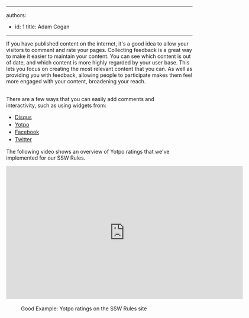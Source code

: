 

---
authors:
  - id: 1
    title: Adam Cogan
---




<span class='intro'> If you have published content on the internet, it's a good idea to allow your visitors to comment and rate your pages. Collecting feedback is a great way to make it easier to maintain your content. You can see which content&#160;is out of date, and which content is more highly regarded by your user base. This lets you focus on creating the most relevant content that you can. As well as providing you with feedback, allowing people to participate makes them&#160;feel more engaged with your content, broadening your reach.​ </span>

<div>
   <br>
</div><div><div>There are a few ways that you can easily add comments an​​d interactivity,&#160;such as&#160;using widgets from&#58;​</div><div><ul><li>
            <span style="line-height&#58;20px;"><a href="https&#58;//disqus.com/" target="_blank">​Disqus</a></span><br></li><li>
            <span style="line-height&#58;20px;"><a href="https&#58;//www.yotpo.com/" target="_blank">Yotpo</a></span></li><li>
            <span style="line-height&#58;20px;"><a href="https&#58;//www.facebook.com/" target="_blank">Facebook</a></span></li><li>
            <span style="line-height&#58;20px;"><a href="https&#58;//twitter.com/" target="_blank">Twitter​</a></span></li></ul></div></div><p>​The following video shows an overview of Yotpo ratings that we've implemented for our SSW Rules.</p><div class="ms-rtestate-read ms-rte-embedcode ms-rte-embedil ms-rtestate-notify" unselectable="on"> 
   <iframe width="640" height="360" src="https&#58;//www.youtube.com/embed/JcnPYEm76-4?rel=0" frameborder="0"></iframe>&#160;</div><dd class="ssw15-rteElement-FigureGood">Good Example&#58; Yotpo ratings on the SSW Rules site​</dd><p>
   <br>
</p>


